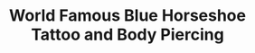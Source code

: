 ---
title: "World Famous Blue Horseshoe Tattoo and Body Piercing"
url: /portsmouth/world-famous-blue-horseshoe-tattoo-and-body-piercing/
shop: Tattoo
---